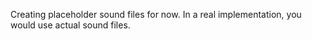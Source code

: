 Creating placeholder sound files for now. In a real implementation, you would use actual sound files.
